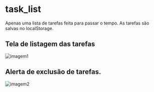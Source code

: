 # task_list
Apenas uma lista de tarefas feita para passar o tempo. 
As tarefas são salvas no localStorage.

## Tela de listagem das tarefas
![imagem1](https://github.com/anderson-oliveira-git/task_list/assets/6682086/9b5bb573-9775-4363-a879-122ded49a4d2)

## Alerta de exclusão de tarefas.
![imagem2](https://github.com/anderson-oliveira-git/task_list/assets/6682086/a90cc50e-eb72-4354-9815-f24b736d2ddc)
